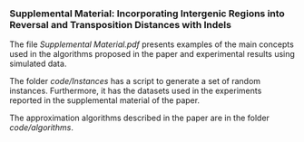 ### Supplemental Material: Incorporating Intergenic Regions into Reversal and Transposition Distances with Indels

The file *Supplemental Material.pdf* presents examples of the main concepts used in the algorithms proposed in the paper and experimental results using simulated data.

The folder *code/Instances* has a script to generate a set of random instances. Furthermore, it has the datasets used in the experiments reported in the supplemental material of the paper.

The approximation algorithms described in the paper are in the folder *code/algorithms*.
